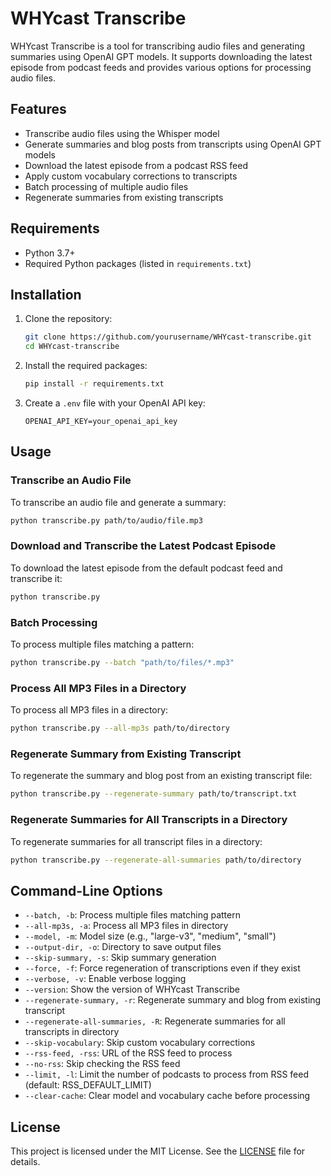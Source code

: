 # WHYcast Transcribe

WHYcast Transcribe is a tool for transcribing audio files and generating summaries using OpenAI GPT models. It supports downloading the latest episode from podcast feeds and provides various options for processing audio files.

## Features

- Transcribe audio files using the Whisper model
- Generate summaries and blog posts from transcripts using OpenAI GPT models
- Download the latest episode from a podcast RSS feed
- Apply custom vocabulary corrections to transcripts
- Batch processing of multiple audio files
- Regenerate summaries from existing transcripts

## Requirements

- Python 3.7+
- Required Python packages (listed in `requirements.txt`)

## Installation

1. Clone the repository:
    ```sh
    git clone https://github.com/yourusername/WHYcast-transcribe.git
    cd WHYcast-transcribe
    ```

2. Install the required packages:
    ```sh
    pip install -r requirements.txt
    ```

3. Create a `.env` file with your OpenAI API key:
    ```env
    OPENAI_API_KEY=your_openai_api_key
    ```

## Usage

### Transcribe an Audio File

To transcribe an audio file and generate a summary:
```sh
python transcribe.py path/to/audio/file.mp3
```

### Download and Transcribe the Latest Podcast Episode

To download the latest episode from the default podcast feed and transcribe it:
```sh
python transcribe.py
```

### Batch Processing

To process multiple files matching a pattern:
```sh
python transcribe.py --batch "path/to/files/*.mp3"
```

### Process All MP3 Files in a Directory

To process all MP3 files in a directory:
```sh
python transcribe.py --all-mp3s path/to/directory
```

### Regenerate Summary from Existing Transcript

To regenerate the summary and blog post from an existing transcript file:
```sh
python transcribe.py --regenerate-summary path/to/transcript.txt
```

### Regenerate Summaries for All Transcripts in a Directory

To regenerate summaries for all transcript files in a directory:
```sh
python transcribe.py --regenerate-all-summaries path/to/directory
```

## Command-Line Options

- `--batch, -b`: Process multiple files matching pattern
- `--all-mp3s, -a`: Process all MP3 files in directory
- `--model, -m`: Model size (e.g., "large-v3", "medium", "small")
- `--output-dir, -o`: Directory to save output files
- `--skip-summary, -s`: Skip summary generation
- `--force, -f`: Force regeneration of transcriptions even if they exist
- `--verbose, -v`: Enable verbose logging
- `--version`: Show the version of WHYcast Transcribe
- `--regenerate-summary, -r`: Regenerate summary and blog from existing transcript
- `--regenerate-all-summaries, -R`: Regenerate summaries for all transcripts in directory
- `--skip-vocabulary`: Skip custom vocabulary corrections
- `--rss-feed, -rss`: URL of the RSS feed to process
- `--no-rss`: Skip checking the RSS feed
- `--limit, -l`: Limit the number of podcasts to process from RSS feed (default: RSS_DEFAULT_LIMIT)
- `--clear-cache`: Clear model and vocabulary cache before processing

## License

This project is licensed under the MIT License. See the [LICENSE](LICENSE) file for details.
